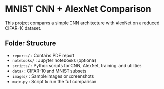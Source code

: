 # MNIST CNN + AlexNet Comparison

This project compares a simple CNN architecture with AlexNet on a reduced CIFAR-10 dataset.

## Folder Structure
- `reports/` : Contains PDF report
- `notebooks/` : Jupyter notebooks (optional)
- `scripts/` : Python scripts for CNN, AlexNet, training, and utilities
- `data/` : CIFAR-10 and MNIST subsets
- `images/` : Sample images or screenshots
- `main.py` : Script to run the full comparison
